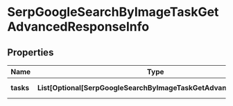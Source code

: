 # SerpGoogleSearchByImageTaskGetAdvancedResponseInfo


## Properties

| Name | Type | Description | Notes |
|------------ | ------------- | ------------- | -------------|
**tasks** | **List[Optional[SerpGoogleSearchByImageTaskGetAdvancedTaskInfo]]** | array of tasks |[optional]|